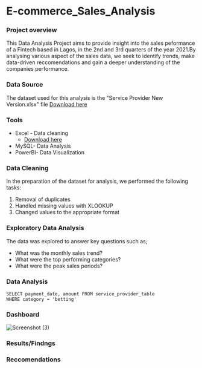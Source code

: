 # E-commerce_Sales_Analysis

### Project overview
This Data Analysis Project aims to provide insight into the sales peformance of a Fintech based in Lagos, in the 2nd and 3rd quarters of the year 2021.By analysing various aspect of the sales data, we seek to identify trends, make data-driven reccomendations and gain a deeper understanding of the companies performance.

### Data Source
The dataset used for this analysis is the "Service Provider New Version.xlsx" file
[Download here](https://github.com/user-attachments/files/17993060/Ari.Logical.Functions.xlsx)

### Tools
- Excel - Data cleaning
  -  [Download here](https://microsoft.com)
- MySQL- Data Analysis
- PowerBI- Data Visualization

###  Data Cleaning
In the preparation of the dataset for analysis, we performed the following tasks:
1. Removal of duplicates
2. Handled missing values with XLOOKUP
3. Changed values to the appropriate format

### Exploratory Data Analysis
The data was explored to answer key questions such as;
- What was the monthly sales trend?
- What were the top performing categories?
- What were the peak sales periods?

### Data Analysis

```MySQL
SELECT payment_date, amount FROM service_provider_table
WHERE category = 'betting'
```

### Dashboard
![Screenshot (3)](https://github.com/user-attachments/assets/6075d198-d2e7-4b37-ace9-9e3aef3b8332)

### Results/Findngs

### Reccomendations
